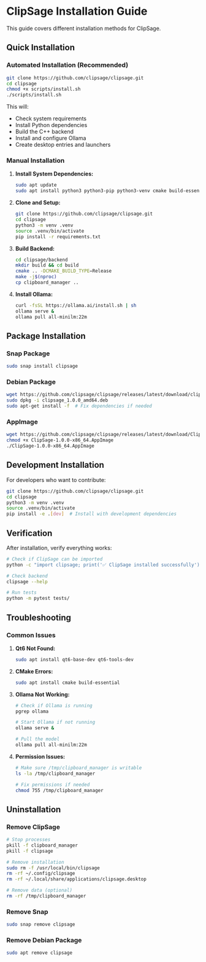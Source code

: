 # ClipSage Installation Guide

This guide covers different installation methods for ClipSage.

## Quick Installation

### Automated Installation (Recommended)

```bash
git clone https://github.com/clipsage/clipsage.git
cd clipsage
chmod +x scripts/install.sh
./scripts/install.sh
```

This will:
- Check system requirements
- Install Python dependencies
- Build the C++ backend
- Install and configure Ollama
- Create desktop entries and launchers

### Manual Installation

1. **Install System Dependencies:**
   ```bash
   sudo apt update
   sudo apt install python3 python3-pip python3-venv cmake build-essential qt6-base-dev
   ```

2. **Clone and Setup:**
   ```bash
   git clone https://github.com/clipsage/clipsage.git
   cd clipsage
   python3 -m venv .venv
   source .venv/bin/activate
   pip install -r requirements.txt
   ```

3. **Build Backend:**
   ```bash
   cd clipsage/backend
   mkdir build && cd build
   cmake .. -DCMAKE_BUILD_TYPE=Release
   make -j$(nproc)
   cp clipboard_manager ..
   ```

4. **Install Ollama:**
   ```bash
   curl -fsSL https://ollama.ai/install.sh | sh
   ollama serve &
   ollama pull all-minilm:22m
   ```

## Package Installation

### Snap Package
```bash
sudo snap install clipsage
```

### Debian Package
```bash
wget https://github.com/clipsage/clipsage/releases/latest/download/clipsage_1.0.0_amd64.deb
sudo dpkg -i clipsage_1.0.0_amd64.deb
sudo apt-get install -f  # Fix dependencies if needed
```

### AppImage
```bash
wget https://github.com/clipsage/clipsage/releases/latest/download/ClipSage-1.0.0-x86_64.AppImage
chmod +x ClipSage-1.0.0-x86_64.AppImage
./ClipSage-1.0.0-x86_64.AppImage
```

## Development Installation

For developers who want to contribute:

```bash
git clone https://github.com/clipsage/clipsage.git
cd clipsage
python3 -m venv .venv
source .venv/bin/activate
pip install -e .[dev]  # Install with development dependencies
```

## Verification

After installation, verify everything works:

```bash
# Check if ClipSage can be imported
python -c "import clipsage; print('✅ ClipSage installed successfully')"

# Check backend
clipsage --help

# Run tests
python -m pytest tests/
```

## Troubleshooting

### Common Issues

1. **Qt6 Not Found:**
   ```bash
   sudo apt install qt6-base-dev qt6-tools-dev
   ```

2. **CMake Errors:**
   ```bash
   sudo apt install cmake build-essential
   ```

3. **Ollama Not Working:**
   ```bash
   # Check if Ollama is running
   pgrep ollama
   
   # Start Ollama if not running
   ollama serve &
   
   # Pull the model
   ollama pull all-minilm:22m
   ```

4. **Permission Issues:**
   ```bash
   # Make sure /tmp/clipboard_manager is writable
   ls -la /tmp/clipboard_manager
   
   # Fix permissions if needed
   chmod 755 /tmp/clipboard_manager
   ```

## Uninstallation

### Remove ClipSage
```bash
# Stop processes
pkill -f clipboard_manager
pkill -f clipsage

# Remove installation
sudo rm -f /usr/local/bin/clipsage
rm -rf ~/.config/clipsage
rm -rf ~/.local/share/applications/clipsage.desktop

# Remove data (optional)
rm -rf /tmp/clipboard_manager
```

### Remove Snap
```bash
sudo snap remove clipsage
```

### Remove Debian Package
```bash
sudo apt remove clipsage
```
